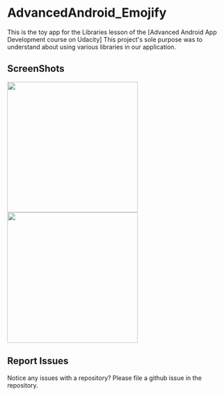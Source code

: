 # AdvancedAndroid_Emojify

This is the toy app for the Libraries lesson of the [Advanced Android App Development course on Udacity]
This project's sole purpose was to understand about using various libraries in our application.

## ScreenShots
<p><img width="300px" src="https://i.imgur.com/Pa8Bpjm.png"><img width="300px" src="https://i.imgur.com/CSdDrCF.png"></p>

## Report Issues
Notice any issues with a repository? Please file a github issue in the repository.
